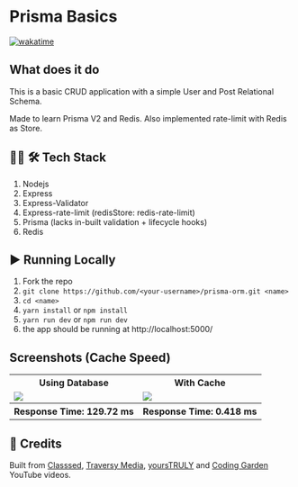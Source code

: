 # Prisma Basics

[![wakatime](https://wakatime.com/badge/github/cryptus-neoxys/prisma-redis-basics.svg)](https://wakatime.com/badge/github/cryptus-neoxys/prisma-redis-basics)

## What does it do
This is a basic CRUD application with a simple User and Post Relational Schema.

Made to learn Prisma V2 and Redis. Also implemented rate-limit with Redis as Store.

## 👨‍💻 🛠️ Tech Stack

1. Nodejs
  1. Express
  2. Express-Validator
  3. Express-rate-limit (redisStore: redis-rate-limit)
  4. Prisma (lacks in-built validation + lifecycle hooks)
  5. Redis

## ▶️ Running Locally

1. Fork the repo
2. `git clone https://github.com/<your-username>/prisma-orm.git <name>`
3. `cd <name>`
4. `yarn install` or `npm install`
5. `yarn run dev` or `npm run dev`
6. the app should be running at http://localhost:5000/

## Screenshots (Cache Speed)

<table>
  <tr>
    <th>Using Database</th>
    <th>With Cache</th>
  </tr>
  <tr>
    <td>
      <img src="https://user-images.githubusercontent.com/50591491/115385355-ad362b80-a1f5-11eb-8482-60b3c7c51c37.png">
    </td>
    <td>
      <img src="https://user-images.githubusercontent.com/50591491/115385436-c50daf80-a1f5-11eb-9f0a-77771bfdc8e2.png">
    </td>
  </tr>
  <tr>
    <th align=centre>Response Time: 129.72 ms</th>
    <th align=centre>Response Time: 0.418 ms</th>
  </tr>
</table>

## 🔔 Credits
Built from [Classsed](https://youtu.be/Ehv69qFvN2I), [Traversy Media](https://youtu.be/oaJq1mQ3dFI), [yoursTRULY](https://youtu.be/RL9mnX0qXhY) and [Coding Garden](https://youtu.be/nCWE6eonL7k) YouTube videos.

